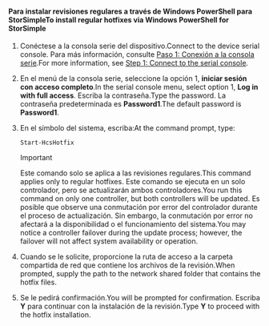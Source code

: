 <!--author=SharS last changed: 9/17/15-->

#### <a name="to-install-regular-hotfixes-via-windows-powershell-for-storsimple"></a><span data-ttu-id="b05f6-101">Para instalar revisiones regulares a través de Windows PowerShell para StorSimple</span><span class="sxs-lookup"><span data-stu-id="b05f6-101">To install regular hotfixes via Windows PowerShell for StorSimple</span></span>
1. <span data-ttu-id="b05f6-102">Conéctese a la consola serie del dispositivo.</span><span class="sxs-lookup"><span data-stu-id="b05f6-102">Connect to the device serial console.</span></span> <span data-ttu-id="b05f6-103">Para más información, consulte [Paso 1: Conexión a la consola serie](../articles/storsimple/storsimple-update-device.md#step1).</span><span class="sxs-lookup"><span data-stu-id="b05f6-103">For more information, see [Step 1: Connect to the serial console](../articles/storsimple/storsimple-update-device.md#step1).</span></span>
2. <span data-ttu-id="b05f6-104">En el menú de la consola serie, seleccione la opción 1, **iniciar sesión con acceso completo**.</span><span class="sxs-lookup"><span data-stu-id="b05f6-104">In the serial console menu, select option 1, **Log in with full access**.</span></span> <span data-ttu-id="b05f6-105">Escriba la contraseña.</span><span class="sxs-lookup"><span data-stu-id="b05f6-105">Type the password.</span></span> <span data-ttu-id="b05f6-106">La contraseña predeterminada es **Password1**.</span><span class="sxs-lookup"><span data-stu-id="b05f6-106">The default password is **Password1**.</span></span>
3. <span data-ttu-id="b05f6-107">En el símbolo del sistema, escriba:</span><span class="sxs-lookup"><span data-stu-id="b05f6-107">At the command prompt, type:</span></span>
   
    ```
    Start-HcsHotfix
    ```
   
    > [!IMPORTANT]
    >
    > <span data-ttu-id="b05f6-108">Este comando solo se aplica a las revisiones regulares.</span><span class="sxs-lookup"><span data-stu-id="b05f6-108">This command applies only to regular hotfixes.</span></span> <span data-ttu-id="b05f6-109">Este comando se ejecuta en un solo controlador, pero se actualizarán ambos controladores.</span><span class="sxs-lookup"><span data-stu-id="b05f6-109">You run this command on only one controller, but both controllers will be updated.</span></span>
    > <span data-ttu-id="b05f6-110">Es posible que observe una conmutación por error del controlador durante el proceso de actualización. Sin embargo, la conmutación por error no afectará a la disponibilidad o el funcionamiento del sistema.</span><span class="sxs-lookup"><span data-stu-id="b05f6-110">You may notice a controller failover during the update process; however, the failover will not affect system availability or operation.</span></span>

4. <span data-ttu-id="b05f6-111">Cuando se le solicite, proporcione la ruta de acceso a la carpeta compartida de red que contiene los archivos de la revisión.</span><span class="sxs-lookup"><span data-stu-id="b05f6-111">When prompted, supply the path to the network shared folder that contains the hotfix files.</span></span>
5. <span data-ttu-id="b05f6-112">Se le pedirá confirmación.</span><span class="sxs-lookup"><span data-stu-id="b05f6-112">You will be prompted for confirmation.</span></span> <span data-ttu-id="b05f6-113">Escriba **Y** para continuar con la instalación de la revisión.</span><span class="sxs-lookup"><span data-stu-id="b05f6-113">Type **Y** to proceed with the hotfix installation.</span></span>

